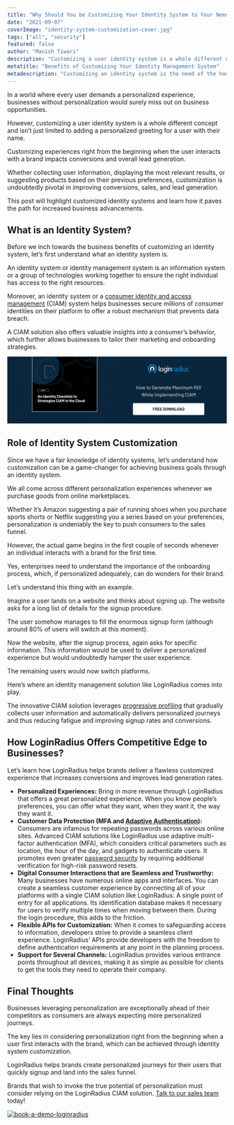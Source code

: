 ```yaml
---
title: "Why Should You be Customizing Your Identity System to Your Needs"
date: "2021-09-07"
coverImage: "identity-system-customization-cover.jpg"
tags: ["all", "security"]
featured: false 
author: "Manish Tiwari"
description: "Customizing a user identity system is a whole different concept and isn’t just limited to adding a personalized greeting for a user with their name. Let’s understand this in detail."
metatitle: "Benefits of Customizing Your Identity Management System"
metadescription: "Customizing an identity system is the need of the hour for brands seeking more conversions and signups. Let’s understand the importance of customization."
---
```


In a world where every user demands a personalized experience, businesses without personalization would surely miss out on business opportunities. 

However, customizing a user identity system is a whole different concept and isn’t just limited to adding a personalized greeting for a user with their name. 

Customizing experiences right from the beginning when the user interacts with a brand impacts conversions and overall lead generation. 

Whether collecting user information, displaying the most relevant results, or suggesting products based on their previous preferences, customization is undoubtedly pivotal in improving conversions, sales, and lead generation. 

This post will highlight customized identity systems and learn how it paves the path for increased business advancements. 


## What is an Identity System? 

Before we inch towards the business benefits of customizing an identity system, let’s first understand what an identity system is. 

An identity system or identity management system is an information system or a group of technologies working together to ensure the right individual has access to the right resources. 

Moreover, an identity system or a [consumer identity and access management](https://www.loginradius.com/) (CIAM) system helps businesses secure millions of consumer identities on their platform to offer a robust mechanism that prevents data breach. 

 

A CIAM solution also offers valuable insights into a consumer’s behavior, which further allows businesses to tailor their marketing and onboarding strategies. 

[![eb-iam-checklist](eb-iam-checklist.png)](https://www.loginradius.com/resource/an-identity-checklist-to-strategize-ciam-in-the-cloud/)


## Role of Identity System Customization

Since we have a fair knowledge of identity systems, let’s understand how customization can be a game-changer for achieving business goals through an identity system. 

We all come across different personalization experiences whenever we purchase goods from online marketplaces. 

Whether it’s Amazon suggesting a pair of running shoes when you purchase sports shorts or Netflix suggesting you a series based on your preferences, personalization is undeniably the key to push consumers to the sales funnel. 

However, the actual game begins in the first couple of seconds whenever an individual interacts with a brand for the first time. 

Yes, enterprises need to understand the importance of the onboarding process, which, if personalized adequately, can do wonders for their brand. 

Let’s understand this thing with an example.

Imagine a user lands on a website and thinks about signing up. The website asks for a long list of details for the signup procedure. 

The user somehow manages to fill the enormous signup form (although around 80% of users will switch at this moment). 

Now the website, after the signup process, again asks for specific information. This information would be used to deliver a personalized experience but would undoubtedly hamper the user experience. 

The remaining users would now switch platforms. 

Here’s where an identity management solution like LoginRadius comes into play. 

The innovative CIAM solution leverages [progressive profiling](https://www.loginradius.com/blog/start-with-identity/presenting-progressive-profiling-loginradius/) that gradually collects user information and automatically delivers personalized journeys and thus reducing fatigue and improving signup rates and conversions. 


## How LoginRadius Offers Competitive Edge to Businesses? 

Let’s learn how LoginRadius helps brands deliver a flawless customized experience that increases conversions and improves lead generation rates. 



* **Personalized Experiences:** Bring in more revenue through LoginRadius that offers a great personalized experience. When you know people’s preferences, you can offer what they want, when they want it, the way they want it.
* **Customer Data Protection (MFA and [Adaptive Authentication](https://www.loginradius.com/blog/start-with-identity/adaptive-authentication/)):** Consumers are infamous for repeating passwords across various online sites. Advanced CIAM solutions like LoginRadius use adaptive multi-factor authentication (MFA), which considers critical parameters such as location, the hour of the day, and gadgets to authenticate users. It promotes even greater [password security](https://www.loginradius.com/blog/async/password-security-best-practices-compliance/) by requiring additional verification for high-risk password resets.
* **Digital Consumer Interactions that are Seamless and Trustworthy:** Many businesses have numerous online apps and interfaces. You can create a seamless customer experience by connecting all of your platforms with a single CIAM solution like LoginRadius: A single point of entry for all applications. Its identification database makes it necessary for users to verify multiple times when moving between them. During the login procedure, this adds to the friction.
* **Flexible APIs for Customization:** When it comes to safeguarding access to information, developers strive to provide a seamless client experience. LoginRadius’ APIs provide developers with the freedom to define authentication requirements at any point in the planning process.
* **Support for Several Channels:** LoginRadius provides various entrance points throughout all devices, making it as simple as possible for clients to get the tools they need to operate their company.


## Final Thoughts 

Businesses leveraging personalization are exceptionally ahead of their competitors as consumers are always expecting more personalized journeys. 

The key lies in considering personalization right from the beginning when a user first interacts with the brand, which can be achieved through identity system customization. 

LoginRadius helps brands create personalized journeys for their users that quickly signup and land into the sales funnel. 

Brands that wish to invoke the true potential of personalization must consider relying on the LoginRadius CIAM solution. [Talk to our sales team](https://www.loginradius.com/contact-sales/) today! 



[![book-a-demo-loginradius](book-a-demo-loginradius.png)](https://www.loginradius.com/book-a-demo/)
